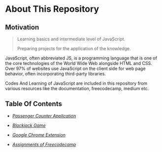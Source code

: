 # About This Repository

## Motivation

> Learning basics and intermediate level of JavaScript.
>
> Preparing projects for the application of the knowledge.

JavaScript, often abbreviated JS, is a programming language that is one of the core technologies of the World Wide Web
alongside HTML and CSS. Over 97% of websites use JavaScript on the client side for web page behavior, often incorporating third-party libraries.<br>

Codes And Learning of JavaScript are included in this repository from various resources like the documentation, freecodecamp,
medium etc.

## Table Of Contents

- _[Passenger Counter Application](https://github.com/aaditya29/JavaScript-Tutorials/tree/master/1.%20Passenger%20Counter%20Application)_

- _[Blackjack Game](https://github.com/aaditya29/JavaScript-Tutorials/tree/master/2.%20Blackjack%20Game)_

* _[Google Chrome Extension](https://github.com/aaditya29/JavaScript-Tutorials/tree/master/3.%20Google%20Chrome%20Extension)_

* _[Assignments of Freecodecamp](https://github.com/aaditya29/JavaScript-Tutorials/tree/master/Assignments)_
  </br>
